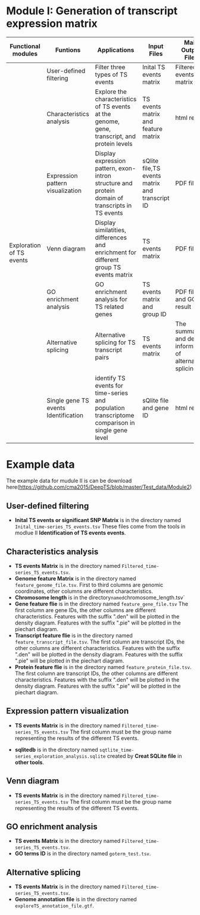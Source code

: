 # **Module I: Generation of transcript expression matrix**
   <table class="fl-table">
        <thead>
        <tr>
            <th width="15%">Functional modules</th>
            <th width="15%">Funtions</th>
            <th width="20%">Applications</th>
            <th width="20%">Input Files</th>
            <th width="15%">Main Output Files</th>
			<th width="15%">Programs</th>
        </tr>
        </thead>
        <tbody>
        <tr>
            <td rowspan="8">Exploration of TS events</td>
        </tr>
        <tr>
            <td>User-defined filtering</td>
            <td>Filter three types of TS events</td>
            <td>Inital TS events matrix</td>
            <td>Filtered TS events matrix</td>
			<td>In-house scripts</td>
        </tr>
        <tr>
            <td>Characteristics analysis</td>
            <td>Explore the characteristics of TS events at the genome, gene, transcript, and protein levels</td>
            <td>TS events matrix and feature matrix</td>
            <td>html report</td>	
			<td>In-house scripts</td>
        </tr>
		 <tr>
            <td>Expression pattern visualization</td>
            <td>Display expression pattern, exon-intron structure and protein domain of transcripts in TS events</td>
            <td>sQlite file,TS events matrix and transcript ID </td>
            <td>PDF file</td>	
			<td>In-house scripts</td>
        </tr>
		 <tr>
            <td>Venn diagram</td>
            <td>Display similatities, differences and enrichment for different group TS events matrix</td>
            <td>TS events matrix</td>
            <td>PDF file</td>	
			<td><a href="https://cran.r-project.org/web/packages/UpSetR/index.html">VennDiagram,UpSetR</a></td>
        </tr>
		 <tr>
            <td>GO enrichment analysis</td>
            <td>GO enrichment analysis for TS related genes</td>
            <td>TS events matrix and group ID</td>
            <td>PDF file and GO result</td>	
			<td><a href="https://bioconductor.org/packages/release/bioc/html/topGO.html">topGO</a></td>
        </tr>
		 <tr>
            <td>Alternative splicing</td>
            <td>Alternative splicing for TS transcript pairs</td>
            <td>TS events matrix</td>
            <td>The summary and deatil information of alternative splicing </td>	
			<td><a href="https://bioconductor.org/packages/release/bioc/html/IsoformSwitchAnalyzeR.html">IsoformSwitchAnalyzeR</a></td>
        </tr>
		 <tr>
            <td>Single gene TS events Identification</td>
            <td>identify TS events for time-series and population transcriptome comparison in single gene level</td>
            <td>sQlite file and gene ID </td>
            <td>html report</td>	
			<td><a href="https://github.com/wyguo/TSIS">TSIS</a>,<a href="http://www.zzlab.net/GAPIT/">GAPIT</a></td>
        </tr>
        <tbody>
    </table>

# **Example data**

The example data for mudule II is can be download here(https://github.com/cma2015/DeepTS/blob/master/Test_data/Module2)

## User-defined filtering
- **Inital TS events or significant SNP Matrix** is in the directory named `Inital_time-series_TS_events.tsv` These files come from the tools in modlue II **Identification of TS events events**.


## Characteristics analysis

- **TS events Matrix** is in the directory named `Filtered_time-series_TS_events.tsv`. 
- **Genome feature Matrix** is in the directory named `feature_genome_file.tsv`.
First to third columns are genomic coordinates, other columns are different characteristics.
- **Chromosome length** is in the directory` named `chromosome_length.tsv`
- **Gene feature flie** is in the directory named `feature_gene_file.tsv`
The first column are gene IDs, the other columns are different characteristics. Features with the suffix ".den" will be plotted in the density diagram. Features with the suffix ".pie" will be plotted in the piechart diagram.
- **Transcript feature flie** is in the directory named `feature_transcript_file.tsv`. The first column are transcript IDs, the other columns are different characteristics. Features with the suffix ".den" will be plotted in the density diagram. Features with the suffix ".pie" will be plotted in the piechart diagram.
- **Protein feature flie** is in the directory named `feature_protein_file.tsv`. The first column are transcript IDs, the other columns are different characteristics. Features with the suffix ".den" will be plotted in the density diagram. Features with the suffix ".pie" will be plotted in the piechart diagram.


## Expression pattern visualization

- **TS events Matrix** is in the directory named `Filtered_time-series_TS_events.tsv` The first column must be the group name representing the results of the different TS events. 

- **sqlitedb** is in the directory named `sqtlite_time-series_exploration_analysis.sqlite` created by **Creat SQLite file** in **other tools**.

## Venn diagram

- **TS events Matrix** is in the directory named `Filtered_time-series_TS_events.tsv` The first column must be the group name representing the results of the different TS events. 

## GO enrichment analysis

- **TS events Matrix** is in the directory named `Filtered_time-series_TS_events.tsv`.
- **GO terms ID** is in the directory named `goterm_test.tsv`.

## Alternative splicing

- **TS events Matrix** is in the directory named `Filtered_time-series_TS_events.tsv`.
- **Genome annotation file** is in the directory named `exploreTS_annotation_file.gtf`.
